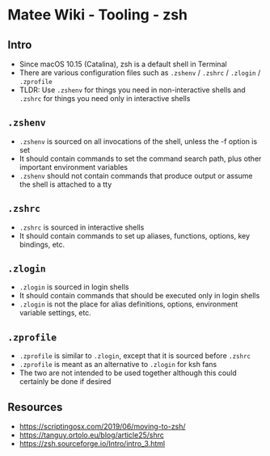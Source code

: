 # Matee Wiki - Tooling - zsh

## Intro
- Since macOS 10.15 (Catalina), zsh is a default shell in Terminal
- There are various configuration files such as `.zshenv` / `.zshrc` / `.zlogin` / `.zprofile`
- TLDR: Use `.zshenv` for things you need in non-interactive shells and `.zshrc` for things you need only in interactive shells

## `.zshenv`
- `.zshenv` is sourced on all invocations of the shell, unless the -f option is set
- It should contain commands to set the command search path, plus other important environment variables
- `.zshenv` should not contain commands that produce output or assume the shell is attached to a tty

## `.zshrc`
- `.zshrc` is sourced in interactive shells
- It should contain commands to set up aliases, functions, options, key bindings, etc.

## `.zlogin`
- `.zlogin` is sourced in login shells
- It should contain commands that should be executed only in login shells
- `.zlogin` is not the place for alias definitions, options, environment variable settings, etc.

## `.zprofile`
- `.zprofile` is similar to `.zlogin`, except that it is sourced before `.zshrc`
- `.zprofile` is meant as an alternative to `.zlogin` for ksh fans
- The two are not intended to be used together although this could certainly be done if desired

## Resources
- https://scriptingosx.com/2019/06/moving-to-zsh/
- https://tanguy.ortolo.eu/blog/article25/shrc
- https://zsh.sourceforge.io/Intro/intro_3.html
